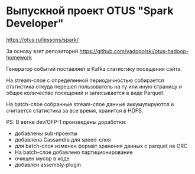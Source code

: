 # Выпускной проект OTUS "Spark Developer"
https://otus.ru/lessons/spark/

За основу взят репозиторий https://github.com/vadopolski/otus-hadoop-homework

Генератор событий поставляет в Kafka статистику посещения сайта.

На stream-слое с определенной периодичностью собирается статистика откуда перешел пользователь на ту или иную страницу и общее количество посещений и записывается в виде Parquet.

На batch-слое собранные stream-слое данные аккумулируются и считается статистика за все время, хранится в HDFS.


PS: В ветке dev/OFP-1 произведены доработки:

* добавлены sub-проекты
* добавлена Cassandra для speed-слоя
* для batch-слоя изменен формат хранения данных с parquet на ORC
* На batch-слое добавлено партиционирование
* очищен мусор в коде
* добавлен assembly-plugin